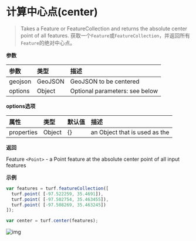 # 计算中心点(center)

> Takes a Feature or FeatureCollection and returns the absolute center point of all features.
> 获取一个`Feature`或`FeatureCollection`，并返回所有`Feature`的绝对中心点。

**参数**

| 参数    | 类型    | 描述                           |
| :------ | :------ | :----------------------------- |
| geojson | GeoJSON | GeoJSON to be centered         |
| options | Object  | Optional parameters: see below |

**options选项**

| 属性       | 类型   | 默认值 | 描述                          |
| :--------- | :----- | :----- | :---------------------------- |
| properties | Object | {}     | an Object that is used as the |

**返回**

Feature `<Point>` - a Point feature at the absolute center point of all input features

**示例**

```js
var features = turf.featureCollection([
  turf.point( [-97.522259, 35.4691]),
  turf.point( [-97.502754, 35.463455]),
  turf.point( [-97.508269, 35.463245])
]);

var center = turf.center(features);
```



![img](https://pzy-images.oss-cn-hangzhou.aliyuncs.com/img/center.57e658f3.webp)